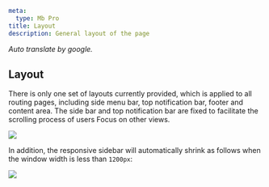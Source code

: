 ```yaml
meta:
  type: Mb Pro
title: Layout
description: General layout of the page
```

*Auto translate by google.*

## Layout

There is only one set of layouts currently provided, which is applied to all routing pages, including side menu bar, top notification bar, footer and content area. The side bar and top notification bar are fixed to facilitate the scrolling process of users Focus on other views.

![](https://p1-mb.byteimg.com/tos-cn-i-uwbnlip3yd/ebd0bd6d4c044c1e945527194384fcaa.png~tplv-uwbnlip3yd-webp.webp)

In addition, the responsive sidebar will automatically shrink as follows when the window width is less than `1200px`:

![](https://p1-mb.byteimg.com/tos-cn-i-uwbnlip3yd/c730fddca82cf8c4cda27cef9ecd6683.png~tplv-uwbnlip3yd-webp.webp)
